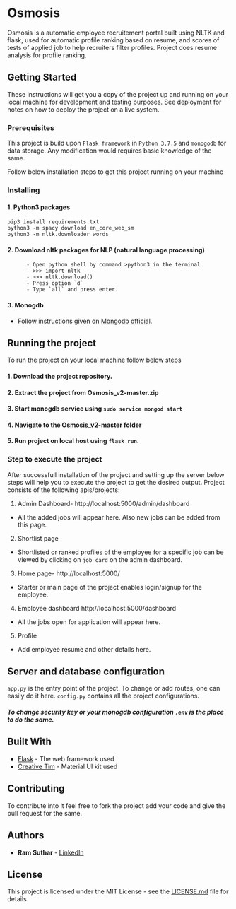 # Osmosis

Osmosis is a automatic employee recruitement portal built using NLTK and flask, used for automatic profile ranking based on resume, and scores of tests of applied job to help recruiters filter profiles. Project does resume analysis for profile ranking. 

## Getting Started

These instructions will get you a copy of the project up and running on your local machine for development and testing purposes. See deployment for notes on how to deploy the project on a live system.

### Prerequisites

This project is build upon `Flask framework` in `Python 3.7.5` and `monogodb` for data storage. Any modification would requires basic knowledge of the same.

Follow below installation steps to get this project running on your machine

### Installing

#### 1. Python3 packages
```
pip3 install requirements.txt
python3 -m spacy download en_core_web_sm
python3 -m nltk.downloader words
```

#### 2. Download nltk packages for NLP (natural language processing)
```
      - Open python shell by command >python3 in the terminal
      - >>> import nltk
      - >>> nltk.download()
      - Press option `d`
      - Type `all` and press enter.
```

#### 3. Monogdb
- Follow instructions given on [Mongodb official](https://docs.mongodb.com/manual/administration/install-community/).


## Running the project

To run the project on your local machine follow below steps

#### 1. Download the project repository.
#### 2. Extract the project from Osmosis_v2-master.zip
#### 3. Start monogdb service using ```sudo service mongod start```
#### 4. Navigate to the Osmosis_v2-master folder
#### 5. Run project on local host using ```flask run```.


### Step to execute the project

After successfull installation of the project and setting up the server below steps will help you to execute the project to get the desired output. Project consists of the following apis/projects:

1. Admin Dashboard- http://localhost:5000/admin/dashboard
  - All the added jobs will appear here. Also new jobs can be added from this page.
  
2. Shortlist page
  - Shortlisted or ranked profiles of the employee for a specific job can be viewed by clicking on ```job card``` on the admin dashboard.
  
3. Home page- http://localhost:5000/
  - Starter or main page of the project enables login/signup for the employee.
  
4. Employee dashboard http://localhost:5000/dashboard
  - All the jobs open for application will appear here.
  
5. Profile 
  - Add employee resume and other details here.


## Server and database configuration
```app.py``` is the entry point of the project. To change or add routes, one can easily do it here.
```config.py``` contains all the project configurations.
##### To change security key or your monogdb configuration ```.env``` is the place to do the same.


## Built With

* [Flask](https://flask-doc.readthedocs.io/en/latest/) - The web framework used
* [Creative Tim](https://www.creative-tim.com/) - Material UI kit used

## Contributing

To contribute into it feel free to fork the project add your code and give the pull request for the same.


## Authors

* **Ram Suthar** -  [LinkedIn](https://www.linkedin.com/ram-suthar-234a0a16b)

## License

This project is licensed under the MIT License - see the [LICENSE.md](LICENSE.md) file for details


